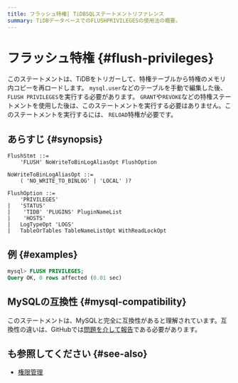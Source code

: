 ```yaml
---
title: フラッシュ特権| TiDBSQLステートメントリファレンス
summary: TiDBデータベースでのFLUSHPRIVILEGESの使用法の概要。
---
```


# フラッシュ特権 {#flush-privileges}

このステートメントは、TiDBをトリガーして、特権テーブルから特権のメモリ内コピーを再ロードします。 `mysql.user`などのテーブルを手動で編集した後、 `FLUSH PRIVILEGES`を実行する必要があります。 `GRANT`や`REVOKE`などの特権ステートメントを使用した後は、このステートメントを実行する必要はありません。このステートメントを実行するには、 `RELOAD`特権が必要です。

## あらすじ {#synopsis}

```ebnf+diagram
FlushStmt ::=
    'FLUSH' NoWriteToBinLogAliasOpt FlushOption

NoWriteToBinLogAliasOpt ::=
    ( 'NO_WRITE_TO_BINLOG' | 'LOCAL' )?

FlushOption ::=
    'PRIVILEGES'
|   'STATUS'
|    'TIDB' 'PLUGINS' PluginNameList
|    'HOSTS'
|   LogTypeOpt 'LOGS'
|   TableOrTables TableNameListOpt WithReadLockOpt
```

## 例 {#examples}

```sql
mysql> FLUSH PRIVILEGES;
Query OK, 0 rows affected (0.01 sec)
```

## MySQLの互換性 {#mysql-compatibility}

このステートメントは、MySQLと完全に互換性があると理解されています。互換性の違いは、GitHubでは[問題を介して報告](https://github.com/pingcap/tidb/issues/new/choose)である必要があります。

## も参照してください {#see-also}

-   [権限管理](/privilege-management.md)
